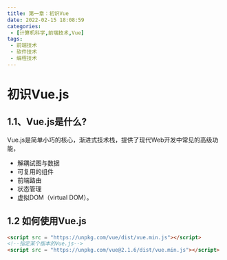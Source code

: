 ```yaml
---
title: 第一章：初识Vue
date: 2022-02-15 18:08:59
categories:
 - [计算机科学,前端技术,Vue]
tags: 
 - 前端技术
 - 软件技术
 - 编程技术
---
```

# 初识Vue.js

## 1.1、Vue.js是什么?
Vue.js是简单小巧的核心，渐进式技术栈，提供了现代Web开发中常见的高级功能，
- 解耦试图与数据
- 可复用的组件
- 前端路由
- 状态管理
- 虚拟DOM（virtual DOM）。

## 1.2 如何使用Vue.js

```html
<script src = "https://unpkg.com/vue/dist/vue.min.js"></script>
<!--指定某个版本的Vue.js-->
<script src = "https://unpkg.com/vue@2.1.6/dist/vue.min.js"></script>
```
